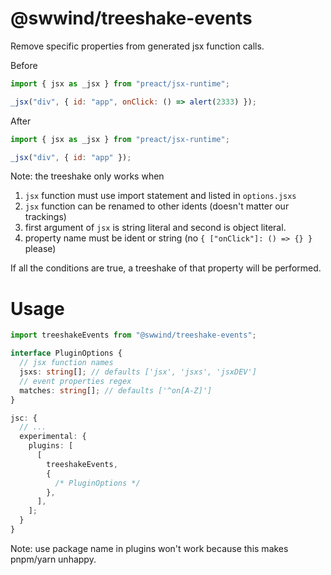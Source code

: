 # @swwind/treeshake-events

Remove specific properties from generated jsx function calls.

Before

```js
import { jsx as _jsx } from "preact/jsx-runtime";

_jsx("div", { id: "app", onClick: () => alert(2333) });
```

After

```js
import { jsx as _jsx } from "preact/jsx-runtime";

_jsx("div", { id: "app" });
```

Note: the treeshake only works when

1. `jsx` function must use import statement and listed in `options.jsxs`
2. `jsx` function can be renamed to other idents (doesn't matter our trackings)
3. first argument of `jsx` is string literal and second is object literal.
4. property name must be ident or string (no `{ ["onClick"]: () => {} }` please)

If all the conditions are true, a treeshake of that property will be performed.

# Usage

```ts
import treeshakeEvents from "@swwind/treeshake-events";

interface PluginOptions {
  // jsx function names
  jsxs: string[]; // defaults ['jsx', 'jsxs', 'jsxDEV']
  // event properties regex
  matches: string[]; // defaults ['^on[A-Z]']
}

jsc: {
  // ...
  experimental: {
    plugins: [
      [
        treeshakeEvents,
        {
          /* PluginOptions */
        },
      ],
    ];
  }
}
```

Note: use package name in plugins won't work because this makes pnpm/yarn unhappy.
